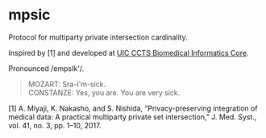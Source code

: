 # mpsic

Protocol for multiparty private intersection cardinality.

Inspired by \[1\] and developed at
[UIC CCTS Biomedical Informatics Core](https://www.ccts.uic.edu/content/biomedical-informatics).

Pronounced /empsIk'/.

> MOZART: Sra-I'm-sick.  
> CONSTANZE: Yes, you are. You are very sick.

\[1\] A. Miyaji, K. Nakasho, and S. Nishida, “Privacy-preserving integration of medical data: A practical multiparty private set intersection,” J. Med. Syst., vol. 41, no. 3, pp. 1–10, 2017.

